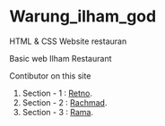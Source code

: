 # Warung_ilham_god
HTML &amp; CSS Website restauran


Basic web Ilham Restaurant

Contibutor on this site
1.  Section - 1 : [Retno](https://github.com/rickateno29).
2.  Section - 2 : [Rachmad](https://github.com/rachmad46).
3.  Section - 3 : [Rama](https://github.com/rama4zis).